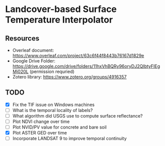 # Landcover-based Surface Temperature Interpolator

## Resources 
* Overleaf document: https://www.overleaf.com/project/63c6f44f8443b76167d1829e
* Google Drive Folder: https://drive.google.com/drive/folders/11hxVhBQRy96oryDJ2QIbtyFIEgMj020L (permission requried)
* Zotero library: https://www.zotero.org/groups/4916357

## TODO
- [x] Fix the TIF issue on Windows machines
- [ ] What is the temporal locality of labels?
- [ ] What algorithm did USGS use to compute surface reflectance?
- [ ] Plot NDVI change over time
- [ ] Plot NVID/PV value for concrete and bare soil
- [x] Plot ASTER GED over time
- [ ] Incorporate LANDSAT 9 to improve temporal continuity
